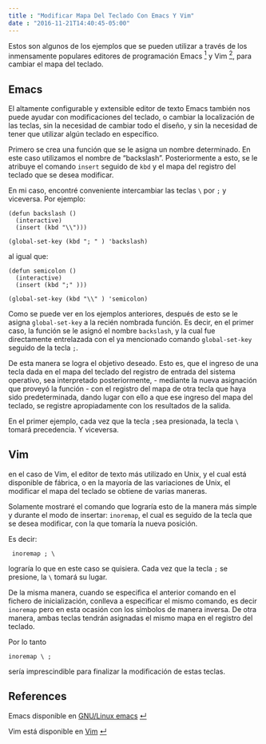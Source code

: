 ```yaml
---
title : "Modificar Mapa Del Teclado Con Emacs Y Vim"
date : "2016-11-21T14:40:45-05:00"
---
```


<p>Estos son algunos de los ejemplos que se pueden utilizar a través de los inmensamente populares editores de programación Emacs <a href="#emacssup"><sup id="emacsref">1</sup></a> y Vim <a href="#vimsup"><sup id="vimref">2</sup></a>, para cambiar el mapa del teclado.</p>

<h2 id="emacs">Emacs</h2>

<p>El altamente configurable y extensible editor de texto Emacs también nos puede ayudar con modificaciones del teclado, o cambiar la localización de las teclas, sin la necesidad de cambiar todo el diseño, y sin la necesidad de tener que utilizar algún teclado en específico.</p>

<p>Primero se crea una función que se le asigna un nombre determinado. En este caso utilizamos el nombre de “backslash”. Posteriormente a esto, se le atribuye el comando <code>insert</code> seguido de <code>kbd</code> y el mapa del registro del teclado que se desea modificar.</p>

<p>En mi caso, encontré conveniente intercambiar las teclas <code>\</code> por <code>;</code> y viceversa. Por ejemplo:</p>

<pre><code>(defun backslash ()
  (interactive)
  (insert (kbd "\\")))

(global-set-key (kbd "; " ) 'backslash)
</code></pre>

<p>al igual que:</p>

<pre><code>(defun semicolon ()
  (interactive)
  (insert (kbd ";" )))

(global-set-key (kbd "\\" ) 'semicolon)
</code></pre>

<p>Como se puede ver en los ejemplos anteriores, después de esto se le asigna <code>global-set-key</code> a la recién nombrada función. Es decir, en el primer caso, la función se le asignó el nombre <code>backslash</code>, y la cual fue directamente entrelazada con el ya mencionado comando <code>global-set-key</code> seguido de la tecla <code>;</code>.</p>

<p>De esta manera se logra el objetivo deseado. Esto es, que el ingreso de una tecla dada en el mapa del teclado del registro de entrada del sistema operativo, sea interpretado  posteriormente, - mediante la nueva asignación que proveyó la función - con el registro del mapa de otra tecla que haya sido predeterminada, dando lugar con ello a que ese ingreso del mapa del teclado, se registre apropiadamente con los resultados de la salida.</p>

<p>En el primer ejemplo, cada vez que la tecla <code>;</code>sea presionada, la tecla <code>\</code> tomará precedencia. Y viceversa.</p>

<h2 id="vim">Vim</h2>

<p>en el caso de Vim, el editor de texto más utilizado en Unix, y el cual está disponible de fábrica, o en la mayoría de las variaciones de Unix, el modificar el mapa del teclado se obtiene de varias maneras.</p>

<p>Solamente mostraré el comando que lograría esto de la manera más simple y durante el modo de insertar: <code>inoremap</code>, el cual es seguido de la tecla que se desea modificar, con la que tomaría la nueva posición.</p>

<p>Es decir:</p>

<pre><code> inoremap ; \
</code></pre>

<p>lograría lo que en este caso se quisiera. Cada vez que la tecla <code>;</code> se presione, la <code>\</code> tomará su lugar.</p>

<p>De la misma manera, cuando se especifica el anterior comando en el fichero de inicialización, conlleva a especificar el mismo comando, es decir <code>inoremap</code> pero en esta ocasión con los símbolos de manera inversa. De otra manera, ambas teclas tendrán asignadas el mismo mapa en el registro del teclado.</p>

<p>Por lo tanto</p>

<pre><code>inoremap \ ; 
</code></pre>

<p>sería imprescindible para finalizar la modificación de estas teclas.</p>

## References 

<a name="emacssup"></a>Emacs disponible en <a href="https://gnu.org/s/emacs" target="_blank">GNU/Linux emacs</a> <a href="#emacsref">&crarr;</a>  

<a name="vimsup"></a> Vim está disponible en <a href="http://vim.org" target="_blank">Vim</a> <a href="#vimref">&crarr;</a>
